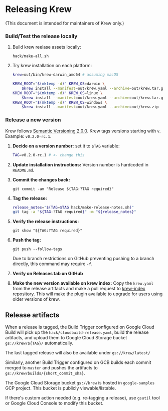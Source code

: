 # Releasing Krew

(This document is intended for maintainers of Krew only.)

### Build/Test the release locally

1. Build krew reelase assets locally:

       hack/make-all.sh

2. Try krew installation on each platform:

    ```sh
    krew=out/bin/krew-darwin_amd64 # assuming macOS

    KREW_ROOT="$(mktemp -d)" KREW_OS=darwin \
        $krew install --manifest=out/krew.yaml --archive=out/krew.tar.gz && \
    KREW_ROOT="$(mktemp -d)" KREW_OS=linux \
        $krew install --manifest=out/krew.yaml --archive=out/krew.tar.gz && \
    KREW_ROOT="$(mktemp -d)" KREW_OS=windows \
        $krew install --manifest=out/krew.yaml --archive=out/krew.zip
    ```

### Release a new version

Krew follows [Semantic Versioning 2.0.0](https://semver.org/spec/v2.0.0.html).
Krew tags versions starting with `v`. Example: `v0.2.0-rc.1`.

1. **Decide on a version number:** set it to `$TAG` variable:

    ```sh
    TAG=v0.2.0-rc.1 # <- change this
    ```

1. **Update installation instructions:** Version number is hardcoded in
   `README.md`.

1. **Commit the changes back:**

       git commit -am "Release ${TAG:?TAG required}"

1. **Tag the release:**

    ```sh
    release_notes="$(TAG=$TAG hack/make-release-notes.sh)"
    git tag -a "${TAG:?TAG required}" -m "${release_notes}"
    ```

1. **Verify the release instructions:**

       git show "${TAG:?TAG required}"

1. **Push the tag:**

       git push --follow-tags

    Due to branch restrictions on GitHub preventing pushing to a branch
    directly, this command may require `-f`.

1. **Verify on Releases tab on GitHub**

1. **Make the new version available on krew index:** Copy the `krew.yaml` from
   the release artifacts and make a pull request to
   [krew-index](https://github.com/GoogleContainerTools/krew-index/) repository.
   This will make the plugin available to upgrade for users using older versions
   of krew.

## Release artifacts

When a release is tagged, the Build Trigger configured on Google Cloud Build
will pick up the `hack/cloudbuild-release.yaml`, build the release artifacts,
and upload them to Google Cloud Storage bucket `gs://krew/${TAG}/`
automatically.

The last tagged release will also be available under `gs://krew/latest/`

Similarly, another Build Trigger configured on GCB builds each commit merged
to `master` and pushes the artifacts to `gs://krew/builds/{short_commit_sha}`.

The Google Cloud Storage bucket `gs://krew` is hosted in
`google-samples` GCP project. This bucket is publicly viewable/listable.

If there's custom action needed (e.g. re-tagging a release), use `gsutil`
tool or Google Cloud Console to modify this bucket.
